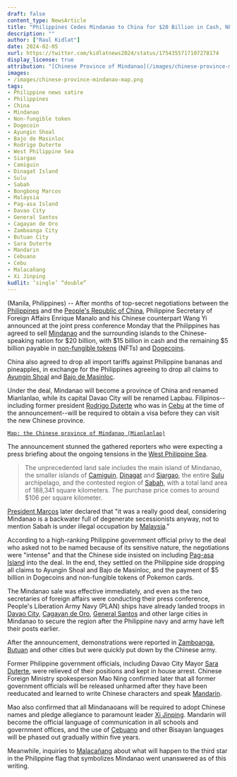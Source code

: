 ```yaml
---
draft: false
content_type: NewsArticle
title: "Philippines Cedes Mindanao to China for $20 Billion in Cash, NFTs and Dogecoins"
description: ""
author: ["Raul Kidlat"]
date: 2024-02-05
xurl: https://twitter.com/kidlatnews2024/status/1754355717107278174
display_license: true
attribution: "[Chinese Province of Mindanao](/images/chinese-province-mindanao-map.png), adapted from [Google Maps](https:maps.google.com)."
images: 
- /images/chinese-province-mindanao-map.png
tags:
- Philippine news satire
- Philippines
- China
- Mindanao
- Non-fungible token
- Dogecoin
- Ayungin Shoal
- Bajo de Masinloc
- Rodrigo Duterte
- West Philippine Sea
- Siargao
- Camiguin
- Dinagat Island
- Sulu
- Sabah
- Bongbong Marcos
- Malaysia
- Pag-asa Island
- Davao City
- General Santos
- Cagayan de Oro
- Zamboanga City
- Butuan City
- Sara Duterte
- Mandarin
- Cebuano
- Cebu
- Malacañang
- Xi Jinping
kudlit: ‘single’ “double”
---
```

(Manila, Philippines) -- After months of top-secret negotiations between the [Philippines](/tags/philippines/) and the [People's Republic of China](/tags/china), Philippine Secretary of Foreign Affairs Enrique Manalo and his Chinese counterpart Wang Yi announced at the joint press conference Monday that the Philippines has agreed to sell [Mindanao](/tags/mindanao/) and the surrounding islands to the Chinese-speaking nation for $20 billion, with $15 billion in cash and the remaining $5 billion payable in [non-fungible tokens](/tags/non-fungible-token/) (NFTs) and [Dogecoins](/tags/dogecoin/).

China also agreed to drop all import tariffs against Philippine bananas and pineapples, in exchange for the Philippines agreeing to drop all claims to [Ayungin Shoal](/tags/ayungin-shoal/) and [Bajo de Masinloc](/tags/bajo-de-masinloc/).

Under the deal, Mindanao will become a province of China and renamed Mianlanlao, while its capital Davao City will be renamed Lapbau. Filipinos--including former president [Rodrigo Duterte](/tags/rodrigo-duterte/) who was in [Cebu](/tags/cebu/) at the time of the announcement--will be required to obtain a visa before they can visit the new Chinese province.

[`Map: the Chinese province of Mindanao (Mianlanlao)`](/images/chinese-province-mindanao-map.png)

The announcement stunned the gathered reporters who were expecting a press briefing about the ongoing tensions in the [West Philippine Sea](/tags/west-philippine-sea/).

>The unprecedented land sale includes the main island of Mindanao, the smaller islands of [Camiguin](/tags/camiguin/), [Dinagat](/tags/dinagat-island/) and [Siargao](/tags/siargao), the entire [Sulu](/tags/sulu/) archipelago, and the contested region of [Sabah](/tags/sabah/), with a total land area of 188,341 square kilometers. The purchase price comes to around $106 per square kilometer.

[President Marcos](/tags/bongbong-marcos/) later declared that "it was a really good deal, considering Mindanao is a backwater full of degenerate secessionists anyway, not to mention Sabah is under illegal occupation by [Malaysia](/tags/malaysia)."

According to a high-ranking Philippine government official privy to the deal who asked not to be named because of its sensitive nature, the negotiations were "intense" and that the Chinese side insisted on including [Pag-asa Island](/tags/pag-asa-island/) into the deal. In the end, they settled on the Philippine side dropping all claims to Ayungin Shoal and Bajo de Masinloc, and the payment of $5 billion in Dogecoins and non-fungible tokens of Pokemon cards.

The Mindanao sale was effective immediately, and even as the two secretaries of foreign affairs were conducting their press conference, People's Liberation Army Navy (PLAN) ships have already landed troops in [Davao City](/tags/davao-city/), [Cagayan de Oro](/tags/cagayan-de-oro/), [General Santos](/tags/general-santos/) and other large cities in Mindanao to secure the region after the Philippine navy and army have left their posts earlier.

After the announcement, demonstrations were reported in [Zamboanga](tags/zamboanga-city/), [Butuan](/tags/butuan-city/) and other cities but were quickly put down by the Chinese army.

Former Philippine government officials, including Davao City Mayor [Sara Duterte](/tags/sara-duterte/), were relieved of their positions and kept in house arrest. Chinese Foreign Ministry spokesperson Mao Ning confirmed later that all former government officials will be released unharmed after they have been reeducated and learned to write Chinese characters and speak [Mandarin](/tags/mandarin/).

Mao also confirmed that all Mindanaoans will be required to adopt Chinese names and pledge allegiance to paramount leader [Xi Jinping](/tags/xi-jinping/). Mandarin will become the official language of communication in all schools and government offices, and the use of [Cebuano](/tags/cebuano/) and other Bisayan languages will be phased out gradually within five years.

Meanwhile, inquiries to [Malacañang](/tags/malacañang/) about what will happen to the third star in the Philippine flag that symbolizes Mindanao went unanswered as of this writing.